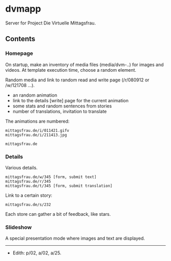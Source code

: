 # dvmapp

Server for Project Die Virtuelle Mittagsfrau.

## Contents

### Homepage

On startup, make an inventory of media files (media/dvm-..) for images and
videos. At template execution time, choose a random element.

Random media and link to random read and write page (/r/080912 or /w/121708 ...).


* an random animation
* link to the details [write] page for the current animation
* some stats and random sentences from stories
* number of translations, invitation to translate


The animations are numbered:

```
mittagsfrau.de/i/011421.gifv
mittagsfrau.de/i/211413.jpg
```

```
mittagsfrau.de
```

### Details

Various details.

```
mittagsfrau.de/w/345 [form, submit text]
mittagsfrau.de/r/345
mittagsfrau.de/t/345 [form, submit translation]
```

Link to a certain story:

```
mittagsfrau.de/s/232
```

Each store can gather a bit of feedback, like stars.

### Slideshow

A special presentation mode where images and text are displayed.

----

* Edith: p/02, a/02, a/25.
